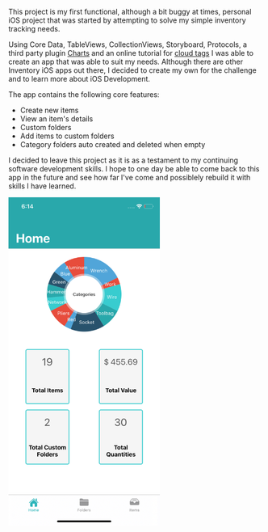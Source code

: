 This project is my first functional, although a bit buggy at times, personal iOS project that was started by attempting to solve my simple inventory tracking needs.

Using Core Data, TableViews, CollectionViews, Storyboard, Protocols, a third party plugin [Charts](https://github.com/danielgindi/Charts) and an online tutorial for [cloud tags](https://iostutorialjunction.com/2017/10/create-tag-clouds-view-in-swift-tutorial.html) I was able to create an app that was able to suit my needs. Although there are other Inventory iOS apps out there, I decided to create my own for the challenge and to learn more about iOS Development. 

The app contains the following core features:
* Create new items
* View an item's details
* Custom folders
* Add items to custom folders
* Category folders auto created and deleted when empty

I decided to leave this project as it is as a testament to my continuing software development skills. I hope to one day be able to come back to this app in the future and see how far I've come and possiblely rebuild it with skills I have learned.


<img src="https://github.com/DuranAdrian/Inventory_2.0/blob/master/Inventory_2.0/Screenshots/Home_Screen.png" width="300">
